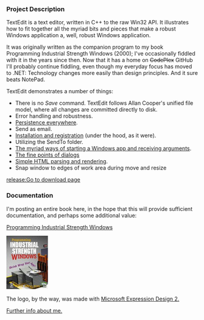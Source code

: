﻿### Project Description

TextEdit is a text editor, written in C++ to the raw Win32 API. It illustrates how to fit together all the myriad bits and pieces that make a robust Windows application a, well, robust Windows application.

It was originally written as the companion program to my book Programming Industrial Strength Windows (2000); I've occasionally fiddled with it in the years since then. Now that it has a home on ~~CodePlex~~ GitHub I'll probably continue fiddling, even though my everyday focus has moved to .NET: Technology changes more easily than design principles. And it sure beats NotePad.

TextEdit demonstrates a number of things:

* There is no _Save_ command. TextEdit follows Allan Cooper's unified file model, where all changes are committed directly to disk.
* Error handling and robustness.
* [Persistence everywhere](Chapter-10-Customization-and-Persistence.md).
* Send as email.
* [Installation and registration](Chapter-20-Setup-and-Down-Again.md) (under the hood, as it were).
* Utilizing the SendTo folder.
* [The myriad ways of starting a Windows app and receiving arguments](Chapter-7-Off-the-Launch-Pad.md).
* [The fine points of dialogs](Chapter-13-About-Dialogs.md)
* [Simple HTML parsing and rendering](Sidebar-The-HTML-Static-Control.md).
* Snap window to edges of work area during move and resize

[release:Go to download page](16713)

### Documentation

I'm posting an entire book here, in the hope that this will provide sufficient documentation, and perhaps some additional value:

[Programming Industrial Strength Windows](Programming-Industrial-Strength-Windows.md)

![](Home-pisw.jpg)

The logo, by the way, was made with [Microsoft Expression Design 2.](http://www.microsoft.com/expression/products/Overview.aspx?key=design)

[Further info about me.](http://petterhesselberg.com/)
